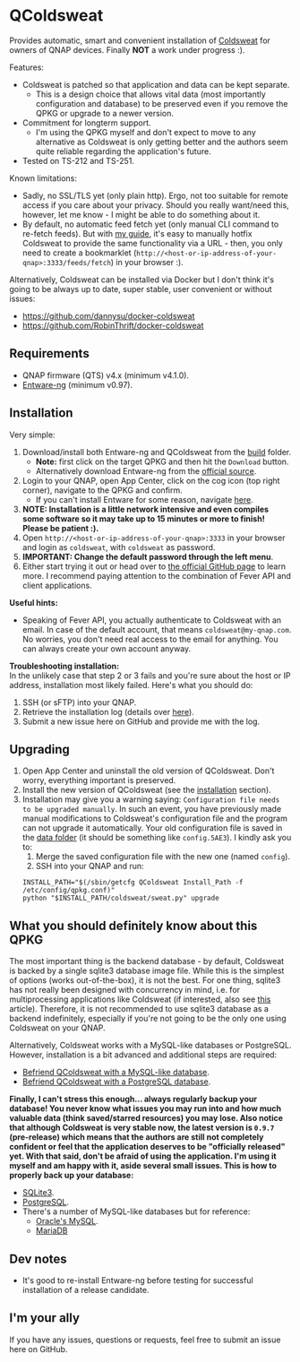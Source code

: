 # QColdsweat

Provides automatic, smart and convenient installation of [Coldsweat](https://github.com/passiomatic/coldsweat) for owners of QNAP devices. Finally __NOT__ a work under progress :).

Features:
* Coldsweat is patched so that application and data can be kept separate.
	* This is a design choice that allows vital data (most importantly configuration and database) to be preserved even if you remove the QPKG or upgrade to a newer version.
* Commitment for longterm support.
	* I'm using the QPKG myself and don't expect to move to any alternative as Coldsweat is only getting better and the authors seem quite reliable regarding the application's future.
* Tested on TS-212 and TS-251.

Known limitations:
* Sadly, no SSL/TLS yet (only plain http). Ergo, not too suitable for remote access if you care about your privacy. Should you really want/need this, however, let me know - I might be able to do something about it.
* By default, no automatic feed fetch yet (only manual CLI command to re-fetch feeds). But with [my guide](https://github.com/SkyCrawl/coldsweat-qpkg/wiki/Guide-to-patch-Coldsweat-to-provide-automatic-feed-fetch-feature-via-a-URL), it's easy to manually hotfix Coldsweat to provide the same functionality via a URL - then, you only need to create a bookmarklet (`http://<host-or-ip-address-of-your-qnap>:3333/feeds/fetch`) in your browser :).

Alternatively, Coldsweat can be installed via Docker but I don't think it's going to be always up to date, super stable, user convenient or without issues:
* <https://github.com/dannysu/docker-coldsweat>
* <https://github.com/RobinThrift/docker-coldsweat>

## Requirements

* QNAP firmware (QTS) v4.x (minimum v4.1.0).
* [Entware-ng](https://github.com/Entware-ng/Entware-ng/wiki/Install-on-QNAP-NAS) (minimum v0.97).

## Installation

Very simple:

1. Download/install both Entware-ng and QColdsweat from the [build](https://github.com/qnap-pack-man/qcoldsweat/tree/master/build) folder.
    * __Note:__ first click on the target QPKG and then hit the `Download` button.
    * Alternatively download Entware-ng from the [official source](https://github.com/SkyCrawl/QColdsweat/blob/master/build/Entware-ng_0.97.qpkg).
2. Login to your QNAP, open App Center, click on the cog icon (top right corner), navigate to the QPKG and confirm.
	* If you can't install Entware for some reason, navigate [here](https://forum.qnap.com/viewtopic.php?f=351&t=116737).
3. __NOTE: Installation is a little network intensive and even compiles some software so it may take up to 15 minutes or more to finish! Please be patient :).__
4. Open `http://<host-or-ip-address-of-your-qnap>:3333` in your browser and login as `coldsweat`, with `coldsweat` as password.
5. __IMPORTANT: Change the default password through the left menu__.
6. Either start trying it out or head over to [the official GitHub page](https://github.com/passiomatic/coldsweat) to learn more. I recommend paying attention to the combination of Fever API and client applications.

__Useful hints:__
* Speaking of Fever API, you actually authenticate to Coldsweat with an email. In case of the default account, that means `coldsweat@my-qnap.com`. No worries, you don't need real access to the email for anything. You can always create your own account anyway.

__Troubleshooting installation:__  
In the unlikely case that step 2 or 3 fails and you're sure about the host or IP address, installation most likely failed. Here's what you should do:

1. SSH (or sFTP) into your QNAP.
2. Retrieve the installation log (details over [here](https://github.com/SkyCrawl/coldsweat-qpkg/wiki)).
3. Submit a new issue here on GitHub and provide me with the log.

## Upgrading

1. Open App Center and uninstall the old version of QColdsweat. Don't worry, everything important is preserved.
2. Install the new version of QColdsweat (see the [installation](#installation) section).
3. Installation may give you a warning saying: `Configuration file needs to be upgraded manually`. In such an event, you have previously made manual modifications to Coldsweat's configuration file and the program can not upgrade it automatically. Your old configuration file is saved in the [data folder](https://github.com/SkyCrawl/QColdsweat/wiki) (it should be something like `config.5AE3`). I kindly ask you to:
    1. Merge the saved configuration file with the new one (named `config`).
    2. SSH into your QNAP and run:
    ```
    INSTALL_PATH="$(/sbin/getcfg QColdsweat Install_Path -f /etc/config/qpkg.conf)"
    python "$INSTALL_PATH/coldsweat/sweat.py" upgrade
    ```

## What you should definitely know about this QPKG

The most important thing is the backend database - by default, Coldsweat is backed by a single sqlite3 database image file. While this is the simplest of options (works out-of-the-box), it is not the best. For one thing, sqlite3 has not really been designed with concurrency in mind, i.e. for multiprocessing applications like Coldsweat (if interested, also see [this](http://beets.io/blog/sqlite-nightmare.html) article). Therefore, it is not recommended to use sqlite3 database as a backend indefinitely, especially if you're not going to be the only one using Coldsweat on your QNAP.

Alternatively, Coldsweat works with a MySQL-like databases or PostgreSQL. However, installation is a bit advanced and additional steps are required:
* [Befriend QColdsweat with a MySQL-like database](https://github.com/SkyCrawl/QColdsweat/wiki/Befriend-QColdsweat-with-a-MySQL-like-database).
* [Befriend QColdsweat with a PostgreSQL database](https://github.com/SkyCrawl/QColdsweat/wiki/Befriend-QColdsweat-with-a-PostgreSQL-database).

__Finally, I can't stress this enough... always regularly backup your database! You never know what issues you may run into and how much valuable data (think saved/starred resources) you may lose. Also notice that although Coldsweat is very stable now, the latest version is `0.9.7` (pre-release) which means that the authors are still not completely confident or feel that the application deserves to be "officially released" yet. With that said, don't be afraid of using the application. I'm using it myself and am happy with it, aside several small issues. This is how to properly back up your database:__
* [SQLite3](http://stackoverflow.com/questions/25675314/how-to-backup-sqlite-database).
* [PostgreSQL](https://www.postgresql.org/docs/9.3/static/backup.html).
* There's a number of MySQL-like databases but for reference:
	* [Oracle's MySQL](https://dev.mysql.com/doc/refman/5.5/en/backup-and-recovery.html).
	* [MariaDB](https://mariadb.com/kb/en/mariadb/backup-and-restore-overview/)
	
## Dev notes

* It's good to re-install Entware-ng before testing for successful installation of a release candidate.

## I'm your ally

If you have any issues, questions or requests, feel free to submit an issue here on GitHub.

